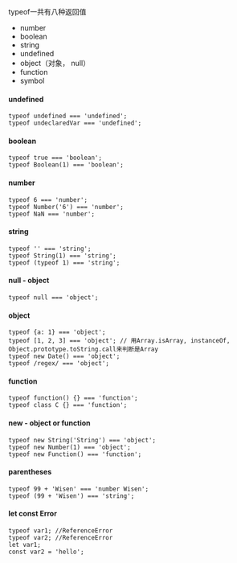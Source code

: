 typeof一共有八种返回值
- number
- boolean
- string
- undefined
- object（对象， null）
- function
- symbol

#### undefined   
```
typeof undefined === 'undefined';
typeof undeclaredVar === 'undefined';
```   

#### boolean  
```
typeof true === 'boolean';  
typeof Boolean(1) === 'boolean'; 
```  

#### number 
```
typeof 6 === 'number'; 
typeof Number('6') === 'number'; 
typeof NaN === 'number';  
```  
#### string 
```
typeof '' === 'string'; 
typeof String(1) === 'string'; 
typeof (typeof 1) === 'string'; 
```  

#### null - object
```typeof null === 'object';``` 

#### object 
```
typeof {a: 1} === 'object';
typeof [1, 2, 3] === 'object'; // 用Array.isArray, instanceOf, Object.prototype.toString.call来判断是Array 
typeof new Date() === 'object'; 
typeof /regex/ === 'object'; 
``` 

#### function 
```
typeof function() {} === 'function'; 
typeof class C {} === 'function';  
``` 

#### new - object or function
```
typeof new String('String') === 'object'; 
typeof new Number(1) === 'object';
typeof new Function() === 'function';  
``` 

#### parentheses 
```
typeof 99 + 'Wisen' === 'number Wisen';
typeof (99 + 'Wisen') === 'string'; 
``` 

#### let const Error 
```
typeof var1; //ReferenceError
typeof var2; //ReferenceError
let var1;
const var2 = 'hello'; 
```

